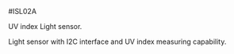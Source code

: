 <!--- PrjInfo ---> <!--- Please remove this line after manually editing --->
<!--- 00a56be08b96043df9e37d6aff7b6990 --->
<!--- Created:20170111-16:38: ---> 
<!--- Author:Mlab: ---> 
<!--- AuthorEmail:mlab@mlab.cz: ---> 
<!--- Tags:imported: ---> 
<!--- Ust:[End]: ---> 
<!--- Name:ISL02A: --->
#ISL02A 
<!--- LongName --->
UV index Light sensor.
<!--- ELongName ---> 

<!--- Lead --->
Light sensor with I2C interface and UV index measuring capability.
<!--- ELead ---> 


​
​
<!--- Description --->
<!--- EDescription --->
<!--- Content --->
<!--- EContent --->
            